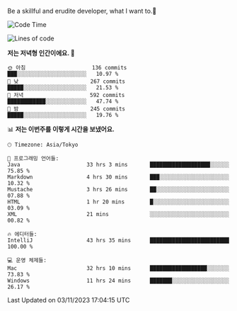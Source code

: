 Be a skillful and erudite developer, what I want to.👶

<!--START_SECTION:waka-->
![Code Time](http://img.shields.io/badge/Code%20Time-74%20hrs%2028%20mins-blue)

![Lines of code](https://img.shields.io/badge/%EC%A0%80%EB%8A%94%20%EC%97%AC%ED%83%9C%EA%B9%8C%EC%A7%80%20-726.2%20thousand%20%EC%A4%84%EC%9D%98%20%EC%BD%94%EB%93%9C%EB%A5%BC%20%EC%9E%91%EC%84%B1%ED%96%88%EC%96%B4%EC%9A%94.-blue)

**저는 저녁형 인간이에요. 🦉** 

```text
🌞 아침                     136 commits         ███░░░░░░░░░░░░░░░░░░░░░░   10.97 % 
🌆 낮　                     267 commits         █████░░░░░░░░░░░░░░░░░░░░   21.53 % 
🌃 저녁                     592 commits         ████████████░░░░░░░░░░░░░   47.74 % 
🌙 밤　                     245 commits         █████░░░░░░░░░░░░░░░░░░░░   19.76 % 
```


📊 **저는 이번주를 이렇게 시간을 보냈어요.** 

```text
🕑︎ Timezone: Asia/Tokyo

💬 프로그래밍 언어들: 
Java                     33 hrs 3 mins       ███████████████████░░░░░░   75.85 % 
Markdown                 4 hrs 30 mins       ███░░░░░░░░░░░░░░░░░░░░░░   10.32 % 
Mustache                 3 hrs 26 mins       ██░░░░░░░░░░░░░░░░░░░░░░░   07.88 % 
HTML                     1 hr 20 mins        █░░░░░░░░░░░░░░░░░░░░░░░░   03.09 % 
XML                      21 mins             ░░░░░░░░░░░░░░░░░░░░░░░░░   00.82 % 

🔥 에디터들: 
IntelliJ                 43 hrs 35 mins      █████████████████████████   100.00 % 

💻 운영 체제들: 
Mac                      32 hrs 10 mins      ██████████████████░░░░░░░   73.83 % 
Windows                  11 hrs 24 mins      ███████░░░░░░░░░░░░░░░░░░   26.17 % 
```


 Last Updated on 03/11/2023 17:04:15 UTC
<!--END_SECTION:waka-->
